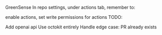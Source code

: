 GreenSense
In repo settings, under actions tab, remember to:

enable actions,
set write permissions for actions
TODO:

Add openai api
Use octokit entirely
Handle edge case: PR already exists